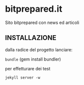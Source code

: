 bitprepared.it
==============

Sito bitprepared con news ed articoli 






INSTALLAZIONE
-------------

dalla radice del progetto lanciare: 

`bundle` 						(gem install bundler)


per effetturare dei test 

`jekyll server -w`

